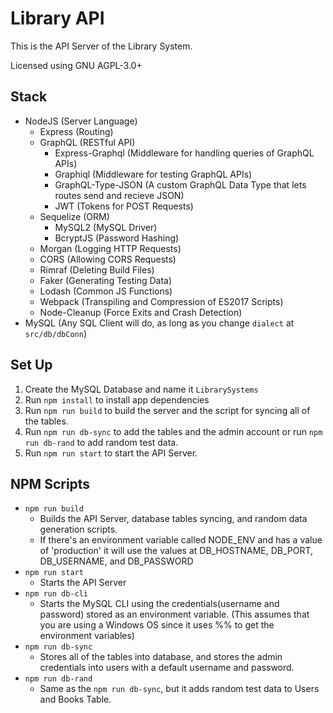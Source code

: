 # Library API
This is the API Server of the Library System.

Licensed using GNU AGPL-3.0+

## Stack
* NodeJS (Server Language)
    * Express (Routing)
    * GraphQL (RESTful API)
        * Express-Graphql (Middleware for handling queries of GraphQL APIs)
        * Graphiql (Middleware for testing GraphQL APIs)
        * GraphQL-Type-JSON (A custom GraphQL Data Type that lets routes send and recieve JSON)
        * JWT (Tokens for POST Requests)
    * Sequelize (ORM)
        * MySQL2 (MySQL Driver)
        * BcryptJS (Password Hashing)
    * Morgan (Logging HTTP Requests)
    * CORS (Allowing CORS Requests)
    * Rimraf (Deleting Build Files)
    * Faker (Generating Testing Data)
    * Lodash (Common JS Functions)
    * Webpack (Transpiling and Compression of ES2017 Scripts)
    * Node-Cleanup (Force Exits and Crash Detection)
* MySQL (Any SQL Client will do, as long as you change `dialect` at `src/db/dbConn`)

## Set Up
1. Create the MySQL Database and name it `LibrarySystems`
2. Run `npm install` to install app dependencies
3. Run `npm run build` to build the server and the script for syncing all of the tables.
4. Run `npm run db-sync` to add the tables and the admin account or run `npm run db-rand` to add random test data.
5. Run `npm run start` to start the API Server.

## NPM Scripts
* `npm run build`
    * Builds the API Server, database tables syncing, and random data generation scripts.
    * If there's an environment variable called NODE_ENV and has a value of 'production' it will use the values at DB_HOSTNAME, DB_PORT, DB_USERNAME, and DB_PASSWORD
* `npm run start`
    * Starts the API Server
* `npm run db-cli`
    * Starts the MySQL CLI using the credentials(username and password) stored as an environment variable. (This assumes that you are using a Windows OS since it uses %% to get the environment variables)
* `npm run db-sync`
    * Stores all of the tables into database, and stores the admin credentials into users with a default username and password.
* `npm run db-rand`
    * Same as the `npm run db-sync`, but it adds random test data to Users and Books Table.